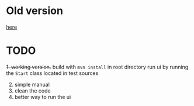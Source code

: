 # Old version 
[here](https://github.com/Cajova-Houba/microapp-generic-old.git)

# TODO
~~1. working version.~~
build with `mvn install` in root directory
run ui by running the `Start` class located in test sources

2. simple manual
3. clean the code
4. better way to run the ui
